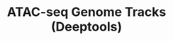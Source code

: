 ---
id: atacseq-gtracks-deeptools
title: "ATAC-seq Genome Tracks (Deeptools)"
sidebar_label: "ATAC-seq Genome Tracks (Deeptools)"
sidebar_position: 2
---